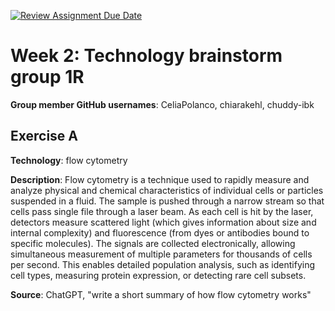 [![Review Assignment Due Date](https://classroom.github.com/assets/deadline-readme-button-22041afd0340ce965d47ae6ef1cefeee28c7c493a6346c4f15d667ab976d596c.svg)](https://classroom.github.com/a/aKWLU3-A)

# Week 2: Technology brainstorm group 1R
**Group member GitHub usernames**: CeliaPolanco, chiarakehl, chuddy-ibk

## Exercise A
**Technology**: flow cytometry

**Description**: Flow cytometry is a technique used to rapidly measure and analyze physical and chemical characteristics of individual cells or particles suspended in a fluid. The sample is pushed through a narrow stream so that cells pass single file through a laser beam. As each cell is hit by the laser, detectors measure scattered light (which gives information about size and internal complexity) and fluorescence (from dyes or antibodies bound to specific molecules). The signals are collected electronically, allowing simultaneous measurement of multiple parameters for thousands of cells per second. This enables detailed population analysis, such as identifying cell types, measuring protein expression, or detecting rare cell subsets.

**Source**: ChatGPT, "write a short summary of how flow cytometry works"


